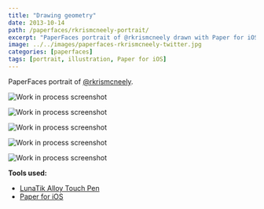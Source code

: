 ```yaml
---
title: "Drawing geometry"
date: 2013-10-14
path: /paperfaces/rkrismcneely-portrait/
excerpt: "PaperFaces portrait of @rkrismcneely drawn with Paper for iOS on an iPad."
image: ../../images/paperfaces-rkrismcneely-twitter.jpg
categories: [paperfaces]
tags: [portrait, illustration, Paper for iOS]
---
```


PaperFaces portrait of [@rkrismcneely](https://twitter.com/rkrismcneely).

![Work in process screenshot](../../images/paperfaces-rkrismcneely-process-1-lg.jpg)

![Work in process screenshot](../../images/paperfaces-rkrismcneely-process-2-lg.jpg)

![Work in process screenshot](../../images/paperfaces-rkrismcneely-process-3-lg.jpg)

![Work in process screenshot](../../images/paperfaces-rkrismcneely-process-4-lg.jpg)

![Work in process screenshot](../../images/paperfaces-rkrismcneely-process-5-lg.jpg)

**Tools used:**

- [LunaTik Alloy Touch Pen](https://www.amazon.com/gp/product/B00821TR7G/ref=as_li_ss_tl?ie=UTF8&tag=mademist-20&linkCode=as2&camp=1789&creative=390957&creativeASIN=B00821TR7G)
- [Paper for iOS](https://paper.bywetransfer.com/)
